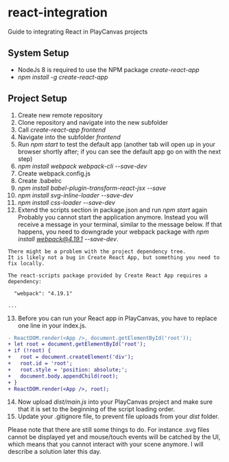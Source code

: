 # react-integration
Guide to integrating React in PlayCanvas projects

## System Setup
- NodeJs 8 is required to use the NPM package <i>create-react-app</i>
- <i>npm install -g create-react-app</i>

## Project Setup
1. Create new remote repository
2. Clone repository and navigate into the new subfolder
3. Call <i>create-react-app frontend</i>
4. Navigate into the subfolder <i>frontend</i>
5. Run <i>npm start</i> to test the default app (another tab will open up in your browser shortly after; if you can see the default app go on with the next step)
6. <i>npm install webpack webpack-cli --save-dev</i>
7. Create webpack.config.js
8. Create .babelrc
9. <i>npm install babel-plugin-transform-react-jsx --save</i>
10. <i>npm install svg-inline-loader --save-dev</i>
11. <i>npm install css-loader --save-dev</i>
12. Extend the scripts section in package.json and run <i>npm start</i> again
Probably you cannot start the application anymore. Instead you will receive a message in your terminal, similar to the message below. If that happens, you need to downgrade your webpack package with <i>npm install webpack@4.19.1 --save-dev</i>.
```
There might be a problem with the project dependency tree.
It is likely not a bug in Create React App, but something you need to fix locally.

The react-scripts package provided by Create React App requires a dependency:

  "webpack": "4.19.1"

...
```
13. Before you can run your React app in PlayCanvas, you have to replace one line in your index.js.
```diff
- ReactDOM.render(<App />, document.getElementById('root'));
+ let root = document.getElementById('root');
+ if (!root) {
+   root = document.createElement('div');
+   root.id = 'root';
+   root.style = 'position: absolute;';
+   document.body.appendChild(root);
+ }
+ ReactDOM.render(<App />, root);
```
14. Now upload <i>dist/main.js</i> into your PlayCanvas project and make sure that it is set to the beginning of the script loading order.
15. Update your .gitignore file, to prevent file uploads from your <i>dist</i> folder.

Please note that there are still some things to do. For instance .svg files cannot be displayed yet and mouse/touch events will be catched by the UI, which means that you cannot interact with your scene anymore. I will describe a solution later this day.

